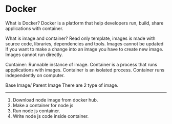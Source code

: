 # Docker
What is Docker?
Docker is a platform that help developers run, build, share applications with container.

What is image and container?
Read only template, images is made with source code, libraries, dependencies and tools.
Images cannot be updated
If you want to make a change into an image you have to create new image.
Images cannot run directly.

Container: Runnable instance of image.
Container is a process that runs appplications with images.
Container is an isolated process.
Container runs independently on computer.

Base Image/ Parent Image
There are 2 type of image.

-------------------------------------------------------------
1. Download node image from docker hub.
2. Make a container for node js
3. Run node js container.
4. Write node js code inside container.








